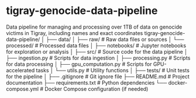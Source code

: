 # tigray-genocide-data-pipeline
Data pipeline for managing and processing over 1TB of data on genocide victims in Tigray, including names and exact coordinates
tigray-genocide-data-pipeline/
│
├── data/
│   ├── raw/                # Raw data files or sources
│   └── processed/          # Processed data files
│
├── notebooks/              # Jupyter notebooks for exploration or analysis
│
├── src/                    # Source code for the data pipeline
│   ├── ingestion.py        # Scripts for data ingestion
│   ├── processing.py       # Scripts for data processing
│   ├── gpu_computation.py  # Scripts for GPU-accelerated tasks
│   └── utils.py            # Utility functions
│
├── tests/                  # Unit tests for the pipeline
│
├── .gitignore              # Git ignore file
├── README.md               # Project documentation
├── requirements.txt        # Python dependencies
└── docker-compose.yml      # Docker Compose configuration (if needed)
